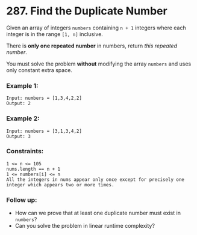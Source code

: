 # 287. Find the Duplicate Number

Given an array of integers `numbers` containing `n + 1` integers where each integer is in the range `[1, n]` inclusive.

There is **only one repeated number** in numbers, return *this repeated number*.

You must solve the problem **without** modifying the array `numbers` and uses only constant extra space.

### Example 1:

```
Input: numbers = [1,3,4,2,2]
Output: 2
```

### Example 2:

```
Input: numbers = [3,1,3,4,2]
Output: 3
```

### Constraints:

```
1 <= n <= 105
nums.length == n + 1
1 <= numbers[i] <= n
All the integers in nums appear only once except for precisely one integer which appears two or more times.
```

### Follow up:

- How can we prove that at least one duplicate number must exist in `numbers`?
- Can you solve the problem in linear runtime complexity?